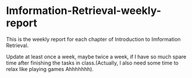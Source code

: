 # Imformation-Retrieval-weekly-report
This is the weekly report for each chapter of Introduction to Imformation Retrieval. 

Update at least once a week, maybe twice a week, if I have so much spare time after finishing the tasks in class.(Actually, I also need some time to relax like playing games Ahhhhhhh).
